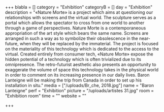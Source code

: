 +++
blabla = []
category = "Exhibition"
categoryB = []
day = "Exhibition"
description = "«Nature Morte» is a project which aims at questioning our relationships with screens and the virtual world. The sculpture serves as a portal which allows the spectator to cross from one world to another through a game of perspectives. Nature Morte is a contemporaneous appropriation of the art style which bears the same name. Screens are arranged in such a way as to symbolize their obsolescence in the near-future, when they will be replaced by the immaterial. The project is focused on the materiality of this technology which is dedicated to the access to the virtual. Created entirely from consumer tech, «Nature Morte» expose the hidden potential of a technology which is often trivialized due to its omnipresence. The retro-futurist aesthetic also presents an opportunity to exaggerate the volume of space this technology takes in the physical world in order to comment on its increasing presence in our daily lives. Baron Lanteigne will be making the trip from Canada in order to set up his installation in situ."
media = ["/uploads/Br_che, 2018.jpg"]
name = "Baron Lanteigne"
perf = "Exhibition"
picture = "/uploads/artistes 31.jpg"
room = "Exhibition room"
time = ""
website = ""

+++
